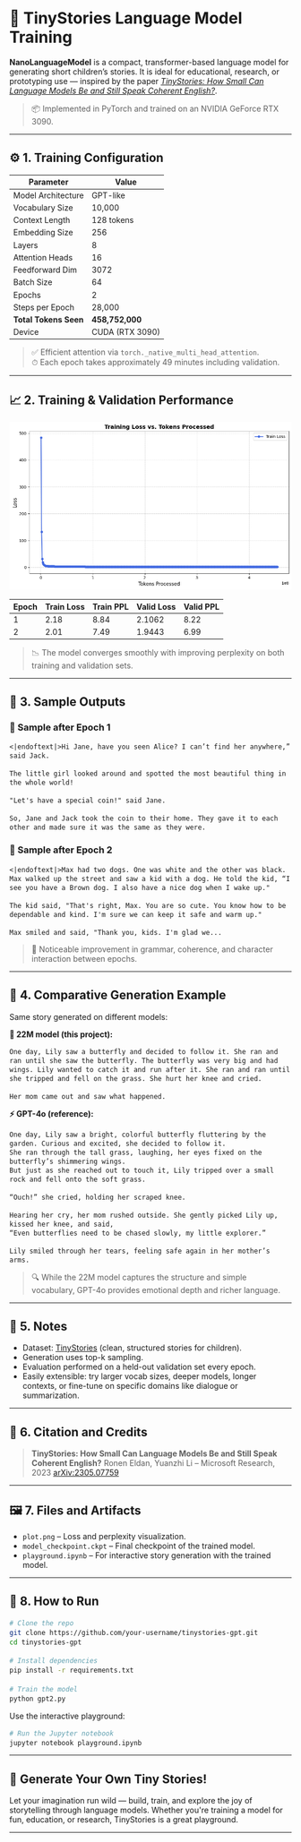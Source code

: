 
# 🧸 TinyStories Language Model Training

**NanoLanguageModel** is a compact, transformer-based language model for generating short children’s stories. It is ideal for educational, research, or prototyping use — inspired by the paper [_TinyStories: How Small Can Language Models Be and Still Speak Coherent English?_](https://arxiv.org/abs/2305.07759).

> 📦 Implemented in PyTorch and trained on an NVIDIA GeForce RTX 3090.

---

## ⚙️ 1. Training Configuration

| Parameter            | Value           |
|----------------------|-----------------|
| Model Architecture   | GPT-like        |
| Vocabulary Size      | 10,000          |
| Context Length       | 128 tokens      |
| Embedding Size       | 256             |
| Layers               | 8               |
| Attention Heads      | 16              |
| Feedforward Dim      | 3072            |
| Batch Size           | 64              |
| Epochs               | 2               |
| Steps per Epoch      | 28,000          |
| **Total Tokens Seen**| **458,752,000** |
| Device               | CUDA (RTX 3090) |

> ✅ Efficient attention via `torch._native_multi_head_attention`.  
> ⏱ Each epoch takes approximately 49 minutes including validation.

---

## 📈 2. Training & Validation Performance
![Loss Plot](./plot.png)

| Epoch | Train Loss | Train PPL | Valid Loss | Valid PPL |
|-------|------------|-----------|------------|-----------|
| 1     | 2.18       | 8.84      | 2.1062     | 8.22      |
| 2     | 2.01       | 7.49      | 1.9443     | 6.99      |

> 📉 The model converges smoothly with improving perplexity on both training and validation sets.

---

## 📄 3. Sample Outputs

### 🧪 Sample after Epoch 1
```text
<|endoftext|>Hi Jane, have you seen Alice? I can’t find her anywhere,” said Jack.

The little girl looked around and spotted the most beautiful thing in the whole world!

"Let's have a special coin!" said Jane.

So, Jane and Jack took the coin to their home. They gave it to each other and made sure it was the same as they were.
````

### 🧪 Sample after Epoch 2

```text
<|endoftext|>Max had two dogs. One was white and the other was black. Max walked up the street and saw a kid with a dog. He told the kid, “I see you have a Brown dog. I also have a nice dog when I wake up."

The kid said, "That's right, Max. You are so cute. You know how to be dependable and kind. I'm sure we can keep it safe and warm up."

Max smiled and said, "Thank you, kids. I'm glad we...
```

> 🐣 Noticeable improvement in grammar, coherence, and character interaction between epochs.

---

## 🌟 4. Comparative Generation Example

Same story generated on different models:

**🧠 22M model (this project):**

```text
One day, Lily saw a butterfly and decided to follow it. She ran and ran until she saw the butterfly. The butterfly was very big and had wings. Lily wanted to catch it and run after it. She ran and ran until she tripped and fell on the grass. She hurt her knee and cried.

Her mom came out and saw what happened.
```

**⚡ GPT-4o (reference):**

```text
One day, Lily saw a bright, colorful butterfly fluttering by the garden. Curious and excited, she decided to follow it.  
She ran through the tall grass, laughing, her eyes fixed on the butterfly’s shimmering wings.  
But just as she reached out to touch it, Lily tripped over a small rock and fell onto the soft grass.

“Ouch!” she cried, holding her scraped knee.  

Hearing her cry, her mom rushed outside. She gently picked Lily up, kissed her knee, and said,  
“Even butterflies need to be chased slowly, my little explorer.”  

Lily smiled through her tears, feeling safe again in her mother’s arms.
```

> 🔍 While the 22M model captures the structure and simple vocabulary, GPT-4o provides emotional depth and richer language.

---

## 📌 5. Notes

* Dataset: [TinyStories](https://huggingface.co/datasets/roneneldan/TinyStories) (clean, structured stories for children).
* Generation uses top-k sampling.
* Evaluation performed on a held-out validation set every epoch.
* Easily extensible: try larger vocab sizes, deeper models, longer contexts, or fine-tune on specific domains like dialogue or summarization.

---

## 🧪 6. Citation and Credits

> **TinyStories: How Small Can Language Models Be and Still Speak Coherent English?**
> Ronen Eldan, Yuanzhi Li – Microsoft Research, 2023
> [arXiv:2305.07759](https://arxiv.org/abs/2305.07759)

---

## 🖼 7. Files and Artifacts

* `plot.png` – Loss and perplexity visualization.
* `model_checkpoint.ckpt` – Final checkpoint of the trained model.
* `playground.ipynb` – For interactive story generation with the trained model.

---

## 🚀 8. How to Run

```bash
# Clone the repo
git clone https://github.com/your-username/tinystories-gpt.git
cd tinystories-gpt

# Install dependencies
pip install -r requirements.txt

# Train the model
python gpt2.py
```

Use the interactive playground:

```bash
# Run the Jupyter notebook
jupyter notebook playground.ipynb
```

---

## 🎉 Generate Your Own Tiny Stories!

Let your imagination run wild — build, train, and explore the joy of storytelling through language models. Whether you're training a model for fun, education, or research, TinyStories is a great playground.

---


